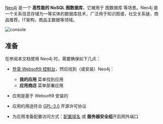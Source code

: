 [Neo4j](https://neo4j.com/) 是一个 **高性能的 NoSQL 图数据库**，它被用于 图数据库  等场景。Neo4j 是一个关系信息存储为一等实体的数据库技术，广泛用于知识图谱，社交关系链，商品推荐，IT架构，商品主数据等领域。


![console](https://libs.websoft9.com/Websoft9/DocsPicture/zh/neo4j/neo4j-console-websoft9.png)


## 准备

在参阅本文档使用 Neo4j 时，需要确保如下几点：

- [登录 Websoft9 控制台](./login-console)，然后找到（或安装）Neo4j：
  - **我的应用** 菜单找到应用 
  - **应用商店** 菜单部署应用

- 应用是基于 Websoft9 安装的


- 应用的用途符合 [GPL-3.0](https://opensource.org/licenses/GPL-3.0) 开源许可协议


- 为应用准备配置访问方式：[配置域名](./domain-set) 或 **服务器安全组**开启网外端口